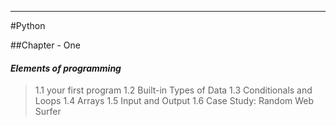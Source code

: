 ---
#Python 


##Chapter - One 

#### _Elements of programming_
> 1.1 your first program
1.2 Built-in Types of Data
1.3 Conditionals and Loops
1.4 Arrays
1.5 Input and Output
1.6 Case Study: Random Web Surfer